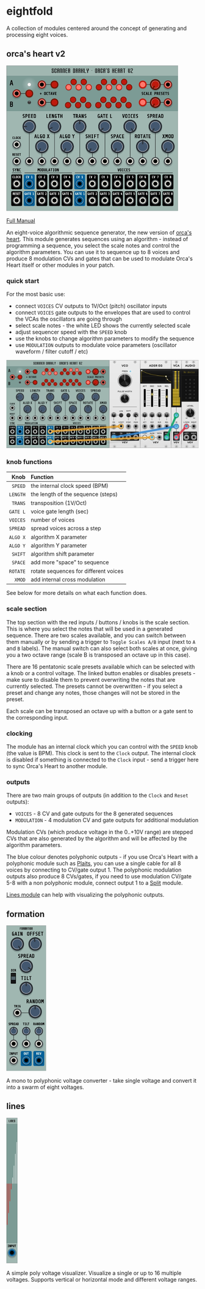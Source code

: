 # eightfold

A collection of modules centered around the concept of generating and processing eight voices.

## orca's heart v2

<img src="https://github.com/scanner-darkly/eightfold-docs/blob/main/images/orcas_heart_v2_panel.jpg?raw=true" alt="orca's heart v2 panel" width="450" height="380" />

[Full Manual](https://github.com/scanner-darkly/eightfold/wiki/Orca's-Heart-v2)

An eight-voice algorithmic sequence generator, the new version of [orca's heart](https://github.com/scanner-darkly/vcv-collection-one?tab=readme-ov-file#orcas-heart).
This module generates sequences using an algorithm - instead of programming a sequence, you select the scale notes and control the algorithm parameters. You can use
it to sequence up to 8 voices and produce 8 modulation CVs and gates that can be used to modulate Orca's Heart itself or other modules in your patch.

### quick start

For the most basic use:

- connect `VOICES` CV outputs to 1V/Oct (pitch) oscillator inputs
- connect `VOICES` gate outputs to the envelopes that are used to control the VCAs the oscillators are going through
- select scale notes - the white LED shows the currently selected scale
- adjust sequencer speed with the `SPEED` knob
- use the knobs to change algorithm parameters to modify the sequence
- use `MODULATION` outputs to modulate voice parameters (oscillator waveform / filter cutoff / etc)

<img src="https://github.com/scanner-darkly/eightfold-docs/blob/main/images/easy_start_patch.jpg?raw=true" alt="quick start patch" width="506" height="230" />

### knob functions

| Knob | Function |
| ---: | :------- |       
|`SPEED`|the internal clock speed (BPM)|
|`LENGTH`|the length of the sequence (steps)|
|`TRANS`|transposition (1V/Oct)|
|`GATE L`|voice gate length (sec)|
|`VOICES`|number of voices|
|`SPREAD`|spread voices across a step|
|`ALGO X`|algorithm X parameter|
|`ALGO Y`|algorithm Y parameter|
|`SHIFT`|algorithm shift parameter|
|`SPACE`|add more "space" to sequence|
|`ROTATE`|rotate sequences for different voices|
|`XMOD`|add internal cross modulation|

See below for more details on what each function does.

### scale section

The top section with the red inputs / buttons / knobs is the scale section. This is where you select the notes that will be used in a generated sequence.
There are two scales available, and you can switch between them manually or by sending a trigger to `Toggle Scales A/B` input (next to `A` and `B` labels).
The manual switch can also select both scales at once, giving you a two octave range (scale B is transposed an octave up in this case).

There are 16 pentatonic scale presets available which can be selected with a knob or a control voltage. The linked button enables or disables presets - make sure
to disable them to prevent overwriting the notes that are currently selected. The presets cannot be overwritten - if you select a preset and change any notes,
those changes will not be stored in the preset.

Each scale can be transposed an octave up with a button or a gate sent to the corresponding input.

### clocking

The module has an internal clock which you can control with the `SPEED` knob (the value is BPM). This clock is sent to the `Clock` output. The internal clock is
disabled if something is connected to the `Clock` input - send a trigger here to sync Orca's Heart to another module.

### outputs

There are two main groups of outputs (in addition to the `Clock` and `Reset` outputs):

- `VOICES` - 8 CV and gate outputs for the 8 generated sequences
- `MODULATION` - 4 modulation CV and gate outputs for additional modulation

Modulation CVs (which produce voltage in the 0..+10V range) are stepped CVs that are also generated by the algorithm and will be affected by the algorithm
parameters.

The blue colour denotes polyphonic outputs - if you use Orca's Heart with a polyphonic module such as [Plaits](https://library.vcvrack.com/AudibleInstruments/Plaits),
you can use a single cable for all 8 voices by connecting to CV/gate output 1. The polyphonic modulation outputs also produce 8 CVs/gates, if you need to use
modulation CV/gate 5-8 with a non polyphonic module, connect output 1 to a [Split](https://library.vcvrack.com/Fundamental/Split) module.

[Lines module](#lines) can help with visualizing the polyphonic outputs.   

## formation

<img src="https://github.com/scanner-darkly/eightfold-docs/blob/main/images/formation_panel.jpg?raw=true" alt="formation panel" width="104" height="380" />

A mono to polyphonic voltage converter - take single voltage and convert it into a swarm of eight voltages.

## lines

<img src="https://github.com/scanner-darkly/eightfold-docs/blob/main/images/lines_panel.jpg?raw=true" alt="lines panel" width="29" height="380" />

A simple poly voltage visualizer. Visualize a single or up to 16 multiple voltages. Supports vertical or horizontal mode and different voltage ranges.
